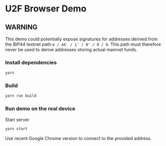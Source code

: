 # U2F Browser Demo

## WARNING

This demo could potentially expose signatures for addresses derived from the BIP44 testnet path `m / 44' / 1' / 0' / 0 / 0`.
This path must therefore never be used to derive addresses storing actual mainnet funds.

### Install dependencies

```bash
yarn
```

### Build

```bash
yarn run build
```

### Run demo on the real device

Start server

```bash
yarn start
```

Use recent Google Chrome version to connect to the provided address.
